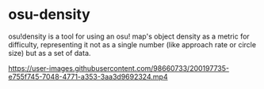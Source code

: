 # osu-density
osu!density is a tool for using an osu! map's object density as a metric for difficulty, representing it not as a single number (like approach rate or circle size) but as a set of data.




https://user-images.githubusercontent.com/98660733/200197735-e755f745-7048-4771-a353-3aa3d9692324.mp4

